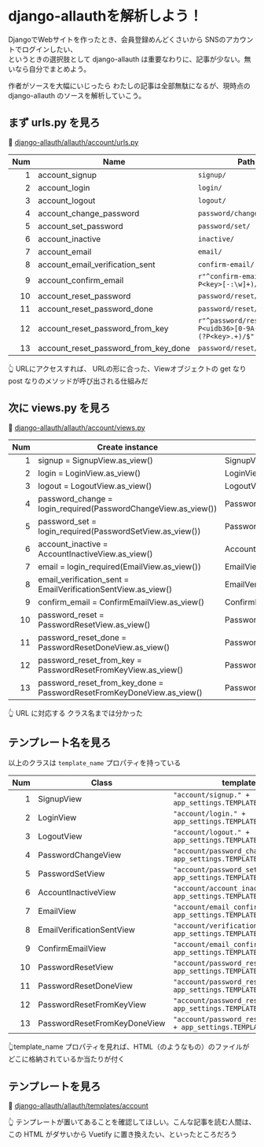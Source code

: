 # django-allauthを解析しよう！

DjangoでWebサイトを作ったとき、会員登録めんどくさいから SNSのアカウントでログインしたい、  
というときの選択肢として django-allauth は重要なわりに、記事が少ない。無いなら自分でまとめよう。  

作者がソースを大幅にいじったら わたしの記事は全部無駄になるが、現時点の django-allauth のソースを解析していこう。  

## まず urls.py を見ろ

📖 [django-allauth/allauth/account/urls.py](https://github.com/pennersr/django-allauth/blob/master/allauth/account/urls.py)  

|  Num | Name                                 | Path                                                            | View object                            |
| ---: | ------------------------------------ | --------------------------------------------------------------- | -------------------------------------- |
|    1 | account_signup                       | `signup/`                                                       | views.**signup**                       |
|    2 | account_login                        | `login/`                                                        | views.**login**                        |
|    3 | account_logout                       | `logout/`                                                       | views.**logout**                       |
|    4 | account_change_password              | `password/change/`                                              | views.**password_change**              |
|    5 | account_set_password                 | `password/set/`                                                 | views.**password_set**                 |
|    6 | account_inactive                     | `inactive/`                                                     | views.**account_inactive**             |
|    7 | account_email                        | `email/`                                                        | views.**email**                        |
|    8 | account_email_verification_sent      | `confirm-email/`                                                | views.**email_verification_sent**      |
|    9 | account_confirm_email                | `r"^confirm-email/(?P<key>[-:\w]+)/$"`                          | views.**confirm_email**                |
|   10 | account_reset_password               | `password/reset/`                                               | views.**password_reset**               |
|   11 | account_reset_password_done          | `password/reset/done/`                                          | views.**password_reset_done**          |
|   12 | account_reset_password_from_key      | `r"^password/reset/key/(?P<uidb36>[0-9A-Za-z]+)-(?P<key>.+)/$"` | views.**password_reset_from_key**      |
|   13 | account_reset_password_from_key_done | `password/reset/key/done/`                                      | views.**password_reset_from_key_done** |

👆 URLにアクセスすれば、 URLの形に合った、Viewオブジェクトの get なり post なりのメソッドが呼び出される仕組みだ  

## 次に views.py を見ろ

📖 [django-allauth/allauth/account/views.py](https://github.com/pennersr/django-allauth/blob/master/allauth/account/views.py)  

|  Num | Create instance                                                       | Class                        |
| ---: | --------------------------------------------------------------------- | ---------------------------- |
|    1 | signup = SignupView.as_view()                                         | SignupView                   |
|    2 | login = LoginView.as_view()                                           | LoginView                    |
|    3 | logout = LogoutView.as_view()                                         | LogoutView                   |
|    4 | password_change = login_required(PasswordChangeView.as_view())        | PasswordChangeView           |
|    5 | password_set = login_required(PasswordSetView.as_view())              | PasswordSetView              |
|    6 | account_inactive = AccountInactiveView.as_view()                      | AccountInactiveView          |
|    7 | email = login_required(EmailView.as_view())                           | EmailView                    |
|    8 | email_verification_sent = EmailVerificationSentView.as_view()         | EmailVerificationSentView    |
|    9 | confirm_email = ConfirmEmailView.as_view()                            | ConfirmEmailView             |
|   10 | password_reset = PasswordResetView.as_view()                          | PasswordResetView            |
|   11 | password_reset_done = PasswordResetDoneView.as_view()                 | PasswordResetDoneView        |
|   12 | password_reset_from_key = PasswordResetFromKeyView.as_view()          | PasswordResetFromKeyView     |
|   13 | password_reset_from_key_done = PasswordResetFromKeyDoneView.as_view() | PasswordResetFromKeyDoneView |

👆 URL に対応する クラス名までは分かった  

## テンプレート名を見ろ

以上のクラスは `template_name` プロパティを持っている  

|  Num | Class                        | template_name                                                               |
| ---: | ---------------------------- | --------------------------------------------------------------------------- |
|    1 | SignupView                   | `"account/signup." + app_settings.TEMPLATE_EXTENSION`                       |
|    2 | LoginView                    | `"account/login." + app_settings.TEMPLATE_EXTENSION`                        |
|    3 | LogoutView                   | `"account/logout." + app_settings.TEMPLATE_EXTENSION`                       |
|    4 | PasswordChangeView           | `"account/password_change." + app_settings.TEMPLATE_EXTENSION`              |
|    5 | PasswordSetView              | `"account/password_set." + app_settings.TEMPLATE_EXTENSION`                 |
|    6 | AccountInactiveView          | `"account/account_inactive." + app_settings.TEMPLATE_EXTENSION`             |
|    7 | EmailView                    | `"account/email_confirm." + app_settings.TEMPLATE_EXTENSION`                |
|    8 | EmailVerificationSentView    | `"account/verification_sent." + app_settings.TEMPLATE_EXTENSION`            |
|    9 | ConfirmEmailView             | `"account/email_confirm." + app_settings.TEMPLATE_EXTENSION`                |
|   10 | PasswordResetView            | `"account/password_reset." + app_settings.TEMPLATE_EXTENSION`               |
|   11 | PasswordResetDoneView        | `"account/password_reset_done." + app_settings.TEMPLATE_EXTENSION`          |
|   12 | PasswordResetFromKeyView     | `"account/password_reset_from_key." + app_settings.TEMPLATE_EXTENSION`      |
|   13 | PasswordResetFromKeyDoneView | `"account/password_reset_from_key_done." + app_settings.TEMPLATE_EXTENSION` |

👆template_name プロパティを見れば、HTML（のようなもの）のファイルがどこに格納されているか当たりが付く  

## テンプレートを見ろ

📖 [django-allauth/allauth/templates/account](https://github.com/pennersr/django-allauth/tree/master/allauth/templates/account)  

👆 テンプレートが置いてあることを確認してほしい。こんな記事を読む人間は、この HTML がダサいから Vuetify に置き換えたい、といったところだろう  
